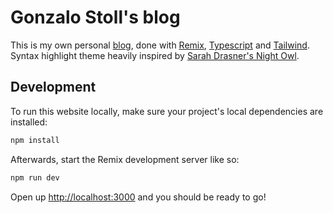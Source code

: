 # Gonzalo Stoll's blog

This is my own personal [blog](https://gonzalostoll.com), done with [Remix](https://remix.run), [Typescript](https://www.typescriptlang.org/) and [Tailwind](https://tailwindcss.com/). Syntax highlight theme heavily inspired by [Sarah Drasner's Night Owl](https://github.com/sdras/night-owl-vscode-theme/).

## Development

To run this website locally, make sure your project's local dependencies are installed:

```sh
npm install
```

Afterwards, start the Remix development server like so:

```sh
npm run dev
```

Open up [http://localhost:3000](http://localhost:3000) and you should be ready to go!
